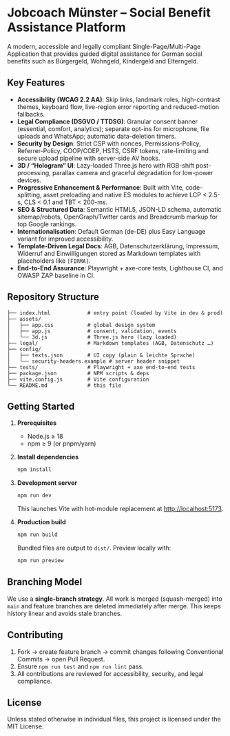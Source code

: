 # Jobcoach Münster – Social Benefit Assistance Platform

A modern, accessible and legally compliant Single-Page/Multi-Page Application that provides guided digital assistance for German social benefits such as Bürgergeld, Wohngeld, Kindergeld and Elterngeld.

## Key Features

- **Accessibility (WCAG 2.2 AA)**: Skip links, landmark roles, high-contrast themes, keyboard flow, live-region error reporting and reduced-motion fallbacks.
- **Legal Compliance (DSGVO / TTDSG)**: Granular consent banner (essential, comfort, analytics); separate opt-ins for microphone, file uploads and WhatsApp; automatic data-deletion timers.
- **Security by Design**: Strict CSP with nonces, Permissions-Policy, Referrer-Policy, COOP/COEP, HSTS, CSRF tokens, rate-limiting and secure upload pipeline with server-side AV hooks.
- **3D / “Hologram” UI**: Lazy-loaded Three.js hero with RGB-shift post-processing, parallax camera and graceful degradation for low-power devices.
- **Progressive Enhancement & Performance**: Built with Vite, code-splitting, asset preloading and native ES modules to achieve LCP < 2.5-s, CLS < 0.1 and TBT < 200-ms.
- **SEO & Structured Data**: Semantic HTML5, JSON-LD schema, automatic sitemap/robots, OpenGraph/Twitter cards and Breadcrumb markup for top Google rankings.
- **Internationalisation**: Default German (de-DE) plus Easy Language variant for improved accessibility.
- **Template-Driven Legal Docs**: AGB, Datenschutzerklärung, Impressum, Widerruf and Einwilligungen stored as Markdown templates with placeholders like `[FIRMA]`.
- **End-to-End Assurance**: Playwright + axe-core tests, Lighthouse CI, and OWASP ZAP baseline in CI.

## Repository Structure

```text
├── index.html            # entry point (loaded by Vite in dev & prod)
├── assets/
│   ├── app.css           # global design system
│   ├── app.js            # consent, validation, events
│   └── 3d.js             # Three.js hero (lazy loaded)
├── legal/                # Markdown templates (AGB, Datenschutz …)
├── config/
│   ├── texts.json        # UI copy (plain & leichte Sprache)
│   └── security-headers.example # server header snippet
├── tests/                # Playwright + axe end-to-end tests
├── package.json          # NPM scripts & deps
├── vite.config.js        # Vite configuration
└── README.md             # this file
```

## Getting Started

1. **Prerequisites**
   - Node.js ≥ 18
   - npm ≥ 9 (or pnpm/yarn)

2. **Install dependencies**
   ```bash
   npm install
   ```

3. **Development server**
   ```bash
   npm run dev
   ```
   This launches Vite with hot-module replacement at <http://localhost:5173>.

4. **Production build**
   ```bash
   npm run build
   ```
   Bundled files are output to `dist/`. Preview locally with:
   ```bash
   npm run preview
   ```

## Branching Model

We use a **single-branch strategy**. All work is merged (squash-merged) into `main` and feature branches are deleted immediately after merge. This keeps history linear and avoids stale branches.

## Contributing

1. Fork → create feature branch → commit changes following Conventional Commits → open Pull Request.
2. Ensure `npm run test` and `npm run lint` pass.
3. All contributions are reviewed for accessibility, security, and legal compliance.

## License

Unless stated otherwise in individual files, this project is licensed under the MIT License. 
